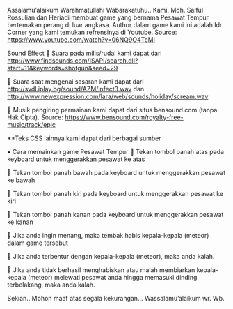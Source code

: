 Assalamu’alaikum Warahmatullahi Wabarakatuhu..
Kami, Moh. Saiful Rossulian dan Heriadi membuat game yang bernama Pesawat Tempur bertemakan perang di luar angkasa.
Author dalam game kami ini adalah Idr Corner yang kami temukan refrensinya di Youtube.
Source: https://www.youtube.com/watch?v=06NQ9O4TcMI

Sound Effect
	Suara pada milis/rudal kami dapat dari http://www.findsounds.com/ISAPI/search.dll?start=11&keywords=shotgun&seed=29

	Suara saat mengenai sasaran kami dapat dari http://svdl.iplay.bg/sound/AZM/infect3.wav dan http://www.newexpression.com/lara/web/sounds/holiday/scream.wav 

	Musik pengiring permainan kami dapat dari situs bensound.com (tanpa Hak Cipta).
Source: https://www.bensound.com/royalty-free-music/track/epic

**Teks CSS lainnya kami dapat dari berbagai sumber

•	Cara memainkan game Pesawat Tempur
	Tekan tombol panah atas pada keyboard untuk menggerakkan pesawat ke atas

	Tekan tombol panah bawah pada keyboard untuk menggerakkan pesawat ke bawah

	Tekan tombol panah kiri pada keyboard untuk menggerakkan pesawat ke kiri

	Tekan tombol panah kanan pada keyboard untuk menggerakkan pesawat ke kanan

	Jika anda ingin menang, maka tembak habis kepala-kepala (meteor) dalam game tersebut

	Jika anda terbentur dengan kepala-kepala (meteor), maka anda kalah.

	Jika anda tidak berhasil menghabiskan atau malah membiarkan kepala-kepala (meteor) melewati pesawat anda hingga memasuki dinding terbelakang, maka anda kalah.
 

Sekian.. 
Mohon maaf atas segala kekurangan...
Wassalamu’alaikum wr. Wb.


